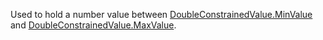 Used to hold a number value between [DoubleConstrainedValue.MinValue](https://developer.roblox.com/en-us/api-reference/property/DoubleConstrainedValue/MinValue) and [DoubleConstrainedValue.MaxValue](https://developer.roblox.com/en-us/api-reference/property/DoubleConstrainedValue/MaxValue).